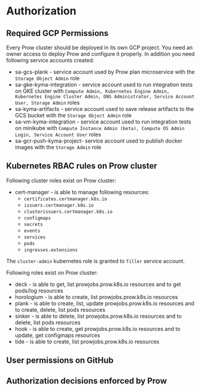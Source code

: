 # Authorization

## Required GCP Permissions

Every Prow cluster should be deployed in its own GCP project. You need an owner access to deploy Prow and configure it properly. In addition you need following service accounts created:

- sa-gcs-plank - service account used by Prow plan microservice with the `Storage Object Admin` role
- sa-gke-kyma-integration - service account used to run integration tests on GKE cluster with `Compute Admin, Kubernetes Engine Admin, Kubernetes Engine Cluster Admin, DNS Administrator, Service Account User, Storage Admin` roles
- sa-kyma-artifacts - service account used to save release artifacts to the GCS bucket with the `Storage Object Admin` role 
- sa-vm-kyma-integration - service account used to run integration tests on minikube with `Compute Instance Admin (beta), Compute OS Admin Login, Service Account User` roles 
- sa-gcr-push-kyma-project- service account used to publish docker images with the `Storage Admin` role 

## Kubernetes RBAC rules on Prow cluster

Following cluster roles exist on Prow cluster:
- cert-manager - is able to manage following resources:
    - `certificates.certmanager.k8s.io` 
    - `issuers.certmanager.k8s.io`
    - `clusterissuers.certmanager.k8s.io`
    - `configmaps`
    - `secrets`
    - `events`
    - `services`
    - `pods`
    - `ingresses.extensions`

The `cluster-admin` kubernetes role is granted to `Tiller` service account.  

Following roles exist on Prow cluster:
- deck - is able to get, list prowjobs.prow.k8s.io resources and to get pods/log resources
- horologium - is able to create, list prowjobs.prow.k8s.io resources
- plank - is able to create, list, update prowjobs.prow.k8s.io resources and to create, delete, list pods resources
- sinker - is able to delete, list prowjobs.prow.k8s.io resources and to delete, list pods resources
- hook - is able to create, get prowjobs.prow.k8s.io resources and to update, get configmaps resources
- tide - is able to create, list prowjobs.prow.k8s.io resources


## User permissions on GitHub

## Authorization decisions enforced by Prow